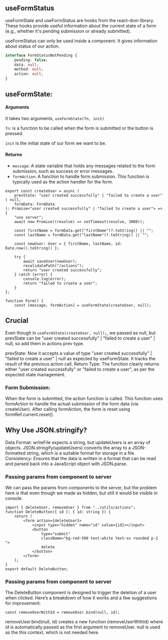 ## useFormStatus

useFormState and useFormStatus are hooks from the react-dom library. These hooks provide useful information about the current state of a form (e.g., whether it's pending submission or already submitted).

useFormStatus can only be used inside a component.
It gives information about status of our action.

```ts
interface FormStatusNotPending {
	pending: false;
	data: null;
	method: null;
	action: null;
}
```

## useFormState:

#### Arguments

It takes two arguments, `useFormState(fn, init)`

`fn`: is a function to be called when the form is submitted or the button is pressed.

`init` is the initial state of our form we want to be.

#### Returns

- `message`: A state variable that holds any messages related to the form submission, such as success or error messages.
- `formAction`: A function to handle form submission. This function is typically used as the action handler for the form.

```tsx
export const createUser = async (
	prevState: "user created successfully" | "failed to create a user" | null,
	formData: FormData
): Promise<"user created successfully" | "failed to create a user"> => {
	"use server";
	await new Promise((resolve) => setTimeout(resolve, 3000));

	const firstName = formData.get("firstName")?.toString() || "";
	const lastName = formData.get("lastName")?.toString() || "";

	const newUser: User = { firstName, lastName, id: Date.now().toString() };

	try {
		await saveUser(newUser);
		revalidatePath("/actions");
		return "user created successfully";
	} catch (error) {
		console.log(error);
		return "failed to create a user";
	}
};
```

```tsx
function Form() {
	const [message, formAction] = useFormState(createUser, null);
```

## Crucial

Even though in `useFormState(createUser, null);`, we passed as null, but prevState can be "user created successfully" | "failed to create a user" | null, so add them in actions prev type.

prevState: Now it accepts a value of type "user created successfully" | "failed to create a user" | null as expected by useFormState. It tracks the result of the previous action call.
Return Type: The function clearly returns either "user created successfully" or "failed to create a user", as per the expected state management.

### Form Submission:

When the form is submitted, the action function is called. This function uses formAction to handle the actual submission of the form data (via createUser).
After calling formAction, the form is reset using formRef.current.reset().

## Why Use JSON.stringify?

Data Format: writeFile expects a string, but updateUsers is an array of objects. JSON.stringify(updateUsers) converts the array to a JSON-formatted string, which is a suitable format for storage in a file.
Consistency: Ensures that the data is written in a format that can be read and parsed back into a JavaScript object with JSON.parse.

### Passing params from component to server

We can pass the params from components to the server, but the problem here is that even though we made as hidden, but still it would be visible in console.

```tsx
import { deleteUser, removeUser } from "../utils/actions";
function DeleteButton({ id }: { id: string }) {
	return (
		<form action={deleteUser}>
			<input type="hidden" name="id" value={id}></input>
			<button
				type="submit"
				className="bg-red-500 text-white text-xs rounded p-2 ">
				delete
			</button>
		</form>
	);
}
export default DeleteButton;
```

### Passing params from component to server

The DeleteButton component is designed to trigger the deletion of a user when clicked. Here’s a breakdown of how it works and a few suggestions for improvement:

```tsx
const removeUserWithId = removeUser.bind(null, id);
```

removeUser.bind(null, id) creates a new function (removeUserWithId) where id is automatically passed as the first argument to removeUser. null is used as the this context, which is not needed here.
